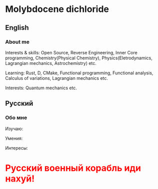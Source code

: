 # Molybdocene dichloride
## English
### About me

Interests & skills: Open Source, Reverse&nbsp;Engineering, Inner&nbsp;Core programming, 
    Chemistry(Physical Chemistry), 
    Physics(Eletrodynamics, Lagrangian mechanics, Astrochemistry) etc.

Learning: Rust, D, CMake, Functional programming, Functional analysis, Calculus of variations, Lagrangian mechanics etc.

Interests: Quantum mechanics etc.

## Русский
### Обо мне

Изучаю:

Умения:

Интересы:

# <span style="color:red; font-weight: bold;">Русский военный корабль иди нахуй!</span>


